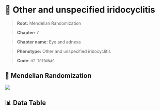 # 🧪 Other and unspecified iridocyclitis

> **Root:** Mendelian Randomization

> **Chapter:** 7  

> **Chapter name:** Eye and adnexa

> **Phenotype:** Other and unspecified iridocyclitis  

> **Code:** `H7_IRIDONAS`

## 🧬 Mendelian Randomization  

<img src="/MR/Figures/Forward/H7_IRIDONAS.png"/>

## 📊 Data Table

<CsvTableMRF src="/public/MR/Data/Forward/H7_IRIDONAS.csv"/>
